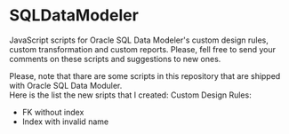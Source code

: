 # SQLDataModeler
JavaScript scripts for Oracle SQL Data Modeler's custom design rules, custom transformation and custom reports.
Please, fell free to send your comments on these scripts and suggestions to new ones.

Please, note that thare are some scripts in this repository that are shipped with Oracle SQL Data Moduler.</br> 
Here is the list the new sripts that I created:
Custom Design Rules:
- FK without index
- Index with invalid name
